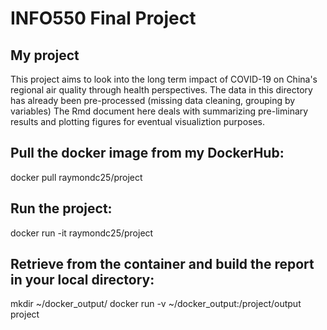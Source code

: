 # INFO550 Final Project

## My project

This project aims to look into the long term impact of COVID-19 on China's regional air quality through health perspectives. The data in this directory has already been pre-processed (missing data cleaning, grouping by variables) The Rmd document here deals with summarizing pre-liminary results and plotting figures for eventual visualiztion purposes. 

## Pull the docker image from my DockerHub:  
docker pull raymondc25/project

## Run the project: 
docker run -it raymondc25/project

## Retrieve from the container and build the report in your local directory: 
mkdir ~/docker_output/
docker run -v ~/docker_output:/project/output project
